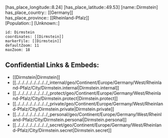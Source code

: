 ﻿---
location: [49.53,8.24] 
mapzoom: [7,12] 
mapmarker: city 
type: City
tags:
- geo/City


SpocWebEntityId: 29808
isDeleted: false
confidential: public

---
[has_place_longitude::8.24] 
[has_place_latitude::49.53] 
[name::Dirmstein] 
has_place_country:: [[Germany]]  
has_place_province:: [[Rheinland-Pfalz]]  
[Population::] 
[Unknown::] 


```leaflet
id: Dirmstein
coordinates: [[Dirmstein]] 
markerFile: [[Dirmstein]] 
defaultZoom: 11 
maxZoom: 18
```


## Confidential Links & Embeds: 
- [[Dirmstein|Dirmstein]]  
- [[../../../../../../../../_internal/geo/Continent/Europe/Germany/West/Rheinland-Pfalz/City/Dirmstein.internal|Dirmstein.internal]] 
- [[../../../../../../../../_protect/geo/Continent/Europe/Germany/West/Rheinland-Pfalz/City/Dirmstein.protect|Dirmstein.protect]] 
- [[../../../../../../../../_private/geo/Continent/Europe/Germany/West/Rheinland-Pfalz/City/Dirmstein.private|Dirmstein.private]] 
- [[../../../../../../../../_personal/geo/Continent/Europe/Germany/West/Rheinland-Pfalz/City/Dirmstein.personal|Dirmstein.personal]] 
- [[../../../../../../../../_secret/geo/Continent/Europe/Germany/West/Rheinland-Pfalz/City/Dirmstein.secret|Dirmstein.secret]] 
